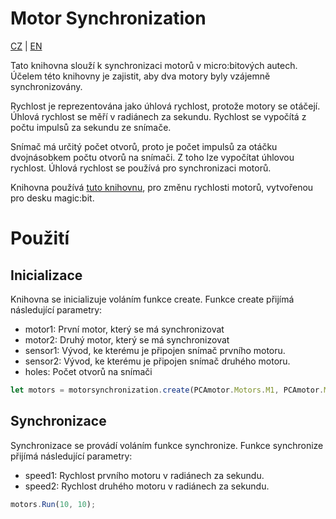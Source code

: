 # Motor Synchronization
[CZ](README_cz.md) | [EN](README.md)

Tato knihovna slouží k synchronizaci motorů v micro:bitových autech. Účelem této knihovny je zajistit, aby dva motory byly vzájemně synchronizovány.

Rychlost je reprezentována jako úhlová rychlost, protože motory se otáčejí. Úhlová rychlost se měří v radiánech za sekundu.
Rychlost se vypočítá z počtu impulsů za sekundu ze snímače.

Snímač má určitý počet otvorů, proto je počet impulsů za otáčku dvojnásobkem počtu otvorů na snímači.
Z toho lze vypočítat úhlovou rychlost. Úhlová rychlost se používá pro synchronizaci motorů.

Knihovna používá [tuto knihovnu](https://github.com/tomaskazda/pxt-magicbit-pca9685), pro změnu rychlosti motorů, vytvořenou pro desku magic:bit.
# Použití
## Inicializace
Knihovna se inicializuje voláním funkce create. Funkce create přijímá následující parametry:
- motor1: První motor, který se má synchronizovat
- motor2: Druhý motor, který se má synchronizovat
- sensor1: Vývod, ke kterému je připojen snímač prvního motoru.
- sensor2: Vývod, ke kterému je připojen snímač druhého motoru.
- holes: Počet otvorů na snímači
```javascript
let motors = motorsynchronization.create(PCAmotor.Motors.M1, PCAmotor.Motors.M2, DigitalPin.P1, DigitalPin.P2, 20);
```

## Synchronizace
Synchronizace se provádí voláním funkce synchronize. Funkce synchronize přijímá následující parametry:
- speed1: Rychlost prvního motoru v radiánech za sekundu.
- speed2: Rychlost druhého motoru v radiánech za sekundu.
```javascript
motors.Run(10, 10);
```
